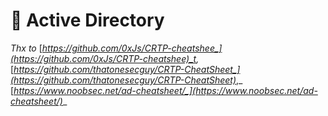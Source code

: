 # 🎯 Active Directory

_Thx to_ [_https://github.com/0xJs/CRTP-cheatshee_](https://github.com/0xJs/CRTP-cheatshee)_t,_ [_https://github.com/thatonesecguy/CRTP-CheatSheet_](https://github.com/thatonesecguy/CRTP-CheatSheet)_,_ [_https://www.noobsec.net/ad-cheatsheet/_](https://www.noobsec.net/ad-cheatsheet/)__
